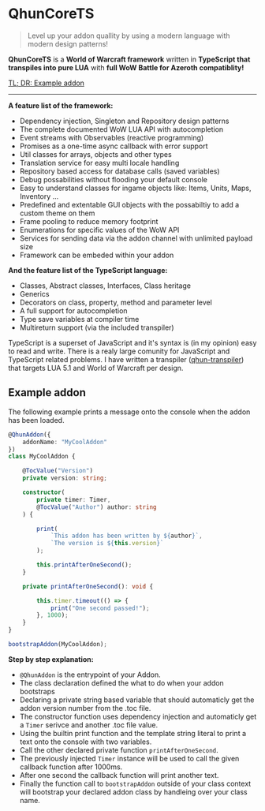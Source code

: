 # QhunCoreTS

> Level up your addon quallity by using a modern language with modern design patterns!

**QhunCoreTS** is a **World of Warcraft framework** written in **TypeScript that transpiles into pure LUA** with **full WoW Battle for Azeroth compatiblity!**

[TL; DR: Example addon](#Example-addon)

---

**A feature list of the framework:**

- Dependency injection, Singleton and Repository design patterns
- The complete documented WoW LUA API with autocompletion
- Event streams with Observables (reactive programming)
- Promises as a one-time async callback with error support
- Util classes for arrays, objects and other types
- Translation service for easy multi locale handling
- Repository based access for database calls (saved variables)
- Debug possabilities without flooding your default console
- Easy to understand classes for ingame objects like: Items, Units, Maps, Inventory ...
- Predefined and extentable GUI objects with the possabiltiy to add a custom theme on them
- Frame pooling to reduce memory footprint
- Enumerations for specific values of the WoW API
- Services for sending data via the addon channel with unlimited payload size
- Framework can be embeded within your addon

**And the feature list of the TypeScript language:**

- Classes, Abstract classes, Interfaces, Class heritage
- Generics
- Decorators on class, property, method and parameter level
- A full support for autocompletion
- Type save variables at compiler time
- Multireturn support (via the included transpiler)

TypeScript is a superset of JavaScript and it's syntax is (in my opinion) easy to read and write. There is a realy large comunity for JavaScript and TypeScript related problems. I have written a transpiler ([qhun-transpiler](https://github.com/wartoshika/qhun-transpiler)) that targets LUA 5.1 and World of Warcraft per design.

## **Example addon**

The following example prints a message onto the console when the addon has been loaded.

```typescript
@QhunAddon({
    addonName: "MyCoolAddon"
})
class MyCoolAddon {

    @TocValue("Version")
    private version: string;

    constructor(
        private timer: Timer,
        @TocValue("Author") author: string
    ) {

        print(
            `This addon has been written by ${author}`,
            `The version is ${this.version}`
        );

        this.printAfterOneSecond();
    }

    private printAfterOneSecond(): void {

        this.timer.timeout(() => {
            print("One second passed!");
        }, 1000);
    }
}

bootstrapAddon(MyCoolAddon);
```

**Step by step explanation:**
 - `@QhunAddon` is the entrypoint of your Addon.
 - The class declaration defined the what to do when your addon bootstraps
 - Declaring a private string based variable that should automaticly get the addon version number from the .toc file.
 - The constructor function uses dependency injection and automaticly get a `Timer` serivce and another .toc file value.
 - Using the builtin print function and the template string literal to print a text onto the console with two variables.
 - Call the other declared private function `printAfterOneSecond`.
 - The previously injected `Timer` instance will be used to call the given callback function after 1000ms.
 - After one second the callback function will print another text.
 - Finally the function call to `bootstrapAddon` outside of your class context will bootstrap your declared addon class by handleing over your class name.